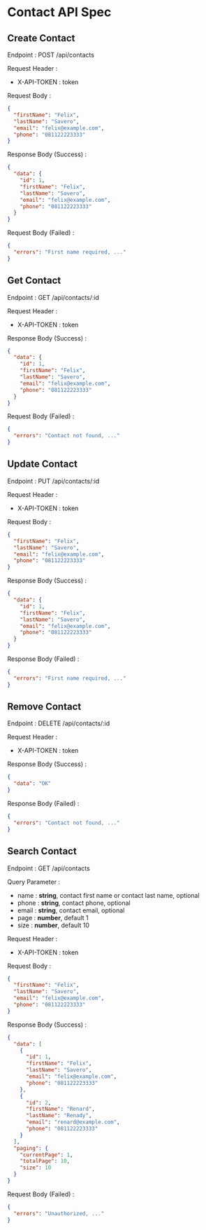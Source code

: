 # Contact API Spec

## Create Contact

Endpoint : POST /api/contacts

Request Header :

- X-API-TOKEN : token

Request Body :

```json
{
  "firstName": "Felix",
  "lastName": "Savero",
  "email": "felix@example.com",
  "phone": "081122223333"
}
```

Response Body (Success) :

```json
{
  "data": {
    "id": 1,
    "firstName": "Felix",
    "lastName": "Savero",
    "email": "felix@example.com",
    "phone": "081122223333"
  }
}
```

Request Body (Failed) :

```json
{
  "errors": "First name required, ..."
}
```

## Get Contact

Endpoint : GET /api/contacts/:id

Request Header :

- X-API-TOKEN : token

Response Body (Success) :

```json
{
  "data": {
    "id": 1,
    "firstName": "Felix",
    "lastName": "Savero",
    "email": "felix@example.com",
    "phone": "081122223333"
  }
}
```

Request Body (Failed) :

```json
{
  "errors": "Contact not found, ..."
}
```

## Update Contact

Endpoint : PUT /api/contacts/:id

Request Header :

- X-API-TOKEN : token

Request Body :

```json
{
  "firstName": "Felix",
  "lastName": "Savero",
  "email": "felix@example.com",
  "phone": "081122223333"
}
```

Response Body (Success) :

```json
{
  "data": {
    "id": 1,
    "firstName": "Felix",
    "lastName": "Savero",
    "email": "felix@example.com",
    "phone": "081122223333"
  }
}
```

Response Body (Failed) :

```json
{
  "errors": "First name required, ..."
}
```

## Remove Contact

Endpoint : DELETE /api/contacts/:id

Request Header :

- X-API-TOKEN : token

Response Body (Success) :

```json
{
  "data": "OK"
}
```

Response Body (Failed) :

```json
{
  "errors": "Contact not found, ..."
}
```

## Search Contact

Endpoint : GET /api/contacts

Query Parameter :

- name : **string**, contact first name or contact last name, optional
- phone : **string**, contact phone, optional
- email : **string**, contact email, optional
- page : **number**, default 1
- size : **number**, default 10

Request Header :

- X-API-TOKEN : token

Request Body :

```json
{
  "firstName": "Felix",
  "lastName": "Savero",
  "email": "felix@example.com",
  "phone": "081122223333"
}
```

Response Body (Success) :

```json
{
  "data": [
    {
      "id": 1,
      "firstName": "Felix",
      "lastName": "Savero",
      "email": "felix@example.com",
      "phone": "081122223333"
    },
    {
      "id": 2,
      "firstName": "Renard",
      "lastName": "Renady",
      "email": "renard@example.com",
      "phone": "081122223333"
    }
  ],
  "paging": {
    "currentPage": 1,
    "totalPage": 10,
    "size": 10
  }
}
```

Request Body (Failed) :

```json
{
  "errors": "Unauthorized, ..."
}
```
